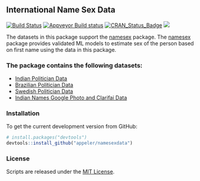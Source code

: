 ## International Name Sex Data
[![Build Status](https://travis-ci.org/appeler/namesexdata.svg?branch=master)](https://travis-ci.org/appeler/namesexdata)
[![Appveyor Build status](https://ci.appveyor.com/api/projects/status/pxxj91y3ngw42wt2?svg=true)](https://ci.appveyor.com/project/appeler/namesexdata)
[![CRAN_Status_Badge](http://www.r-pkg.org/badges/version/namesexdata)](http://cran.r-project.org/package=namesexdata)
![](http://cranlogs.r-pkg.org/badges/grand-total/namesexdata)

The datasets in this package support the [namesex](https://github.com/soodoku/namesex) package. The [namesex](https://github.com/soodoku/namesex) package provides validated ML models to estimate sex of the person based on first name using the data in this package.  

### The package contains the following datasets:

* [Indian Politician Data](https://github.com/soodoku/indian-politician-bios)  
* [Brazilian Politician Data](https://github.com/lukesonnet/brazilNames)
* [Swedish Politician Data](https://github.com/soodoku/namesexdata/tree/master/data-raw/se)
* [Indian Names Google Photo and Clarifai Data](https://github.com/soodoku/clarifai_gender)

### Installation

To get the current development version from GitHub:

```r
# install.packages("devtools")
devtools::install_github("appeler/namesexdata")
```

### License

Scripts are released under the [MIT License](https://opensource.org/licenses/MIT).
